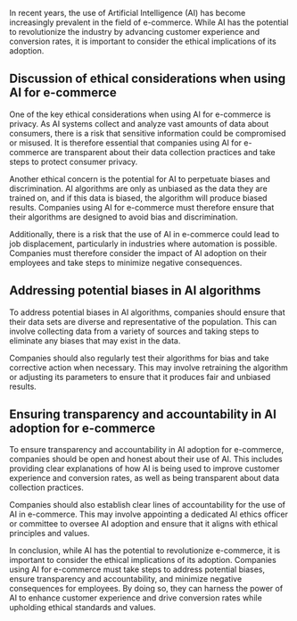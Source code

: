 
In recent years, the use of Artificial Intelligence (AI) has become increasingly prevalent in the field of e-commerce. While AI has the potential to revolutionize the industry by advancing customer experience and conversion rates, it is important to consider the ethical implications of its adoption.

Discussion of ethical considerations when using AI for e-commerce
-----------------------------------------------------------------

One of the key ethical considerations when using AI for e-commerce is privacy. As AI systems collect and analyze vast amounts of data about consumers, there is a risk that sensitive information could be compromised or misused. It is therefore essential that companies using AI for e-commerce are transparent about their data collection practices and take steps to protect consumer privacy.

Another ethical concern is the potential for AI to perpetuate biases and discrimination. AI algorithms are only as unbiased as the data they are trained on, and if this data is biased, the algorithm will produce biased results. Companies using AI for e-commerce must therefore ensure that their algorithms are designed to avoid bias and discrimination.

Additionally, there is a risk that the use of AI in e-commerce could lead to job displacement, particularly in industries where automation is possible. Companies must therefore consider the impact of AI adoption on their employees and take steps to minimize negative consequences.

Addressing potential biases in AI algorithms
--------------------------------------------

To address potential biases in AI algorithms, companies should ensure that their data sets are diverse and representative of the population. This can involve collecting data from a variety of sources and taking steps to eliminate any biases that may exist in the data.

Companies should also regularly test their algorithms for bias and take corrective action when necessary. This may involve retraining the algorithm or adjusting its parameters to ensure that it produces fair and unbiased results.

Ensuring transparency and accountability in AI adoption for e-commerce
----------------------------------------------------------------------

To ensure transparency and accountability in AI adoption for e-commerce, companies should be open and honest about their use of AI. This includes providing clear explanations of how AI is being used to improve customer experience and conversion rates, as well as being transparent about data collection practices.

Companies should also establish clear lines of accountability for the use of AI in e-commerce. This may involve appointing a dedicated AI ethics officer or committee to oversee AI adoption and ensure that it aligns with ethical principles and values.

In conclusion, while AI has the potential to revolutionize e-commerce, it is important to consider the ethical implications of its adoption. Companies using AI for e-commerce must take steps to address potential biases, ensure transparency and accountability, and minimize negative consequences for employees. By doing so, they can harness the power of AI to enhance customer experience and drive conversion rates while upholding ethical standards and values.
